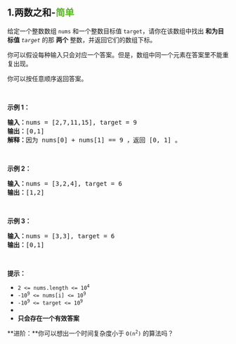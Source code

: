 ## 1.两数之和-<font color=#5AB726>简单</font>

给定一个整数数组 `nums` 和一个整数目标值 `target`，请你在该数组中找出 **和为目标值** *`target`* 的那 **两个** 整数，并返回它们的数组下标。

你可以假设每种输入只会对应一个答案。但是，数组中同一个元素在答案里不能重复出现。

你可以按任意顺序返回答案。

<br>

**示例 1：**

<pre>
<b>输入：</b>nums = [2,7,11,15], target = 9
<b>输出：</b>[0,1]
<b>解释：</b>因为 nums[0] + nums[1] == 9 ，返回 [0, 1] 。
</pre>

<br>

**示例 2：**

<pre>
<b>输入：</b>nums = [3,2,4], target = 6
<b>输出：</b>[1,2]
</pre>


<br>

**示例 3：**

<pre>
<b>输入：</b>nums = [3,3], target = 6
<b>输出：</b>[0,1]
</pre>
<br>

**提示：**

- <code>2 <= nums.length <= 10<sup>4</sup></code>
- <code>-10<sup>9</sup> <= nums[i] <= 10<sup>9</sup></code>
- <code>-10<sup>9</sup> <= target <= 10<sup>9</sup></code>
- 
- **只会存在一个有效答案**

**进阶：**你可以想出一个时间复杂度小于 <code>O(n<sup>2</sup>)</code> 的算法吗？